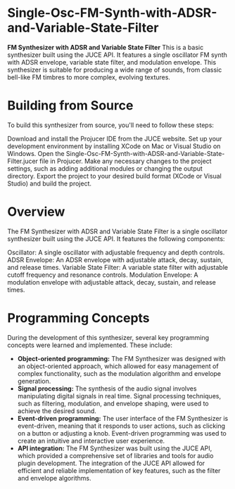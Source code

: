 # Single-Osc-FM-Synth-with-ADSR-and-Variable-State-Filter

**FM Synthesizer with ADSR and Variable State Filter**
This is a basic synthesizer built using the JUCE API. It features a single oscillator FM synth with ADSR envelope, variable state filter, and modulation envelope. This synthesizer is suitable for producing a wide range of sounds, from classic bell-like FM timbres to more complex, evolving textures.

# Building from Source
To build this synthesizer from source, you'll need to follow these steps:

Download and install the Projucer IDE from the JUCE website.
Set up your development environment by installing XCode on Mac or Visual Studio on Windows.
Open the Single-Osc-FM-Synth-with-ADSR-and-Variable-State-Filter.jucer file in Projucer.
Make any necessary changes to the project settings, such as adding additional modules or changing the output directory.
Export the project to your desired build format (XCode or Visual Studio) and build the project.

# Overview
The FM Synthesizer with ADSR and Variable State Filter is a single oscillator synthesizer built using the JUCE API. It features the following components:

Oscillator: A single oscillator with adjustable frequency and depth controls.
ADSR Envelope: An ADSR envelope with adjustable attack, decay, sustain, and release times.
Variable State Filter: A variable state filter with adjustable cutoff frequency and resonance controls.
Modulation Envelope: A modulation envelope with adjustable attack, decay, sustain, and release times.

# Programming Concepts
During the development of this synthesizer, several key programming concepts were learned and implemented. These include:

- **Object-oriented programming:** The FM Synthesizer was designed with an object-oriented approach, which allowed for easy management of complex functionality, such as the modulation algorithm and envelope generation.
- **Signal processing:** The synthesis of the audio signal involves manipulating digital signals in real time. Signal processing techniques, such as filtering, modulation, and envelope shaping, were used to achieve the desired sound.
- **Event-driven programming:** The user interface of the FM Synthesizer is event-driven, meaning that it responds to user actions, such as clicking on a button or adjusting a knob. Event-driven programming was used to create an intuitive and interactive user experience.
- **API integration:** The FM Synthesizer was built using the JUCE API, which provided a comprehensive set of libraries and tools for audio plugin development. The integration of the JUCE API allowed for efficient and reliable implementation of key features, such as the filter and envelope algorithms.
